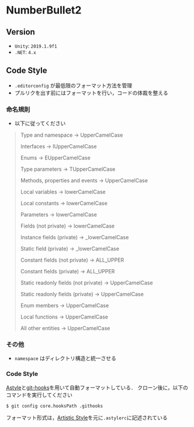 # NumberBullet2

## Version
- `Unity`: `2019.1.9f1`  
- `.NET`: `4.x`

## Code Style
- `.editorconfig` が最低限のフォーマット方法を管理
- プルリクを出す前にはフォーマットを行い，コードの体裁を整える

### 命名規則
- 以下に従ってください

> Type and namespace -> UpperCamelCase
>
> Interfaces -> IUpperCamelCase
>
> Enums -> EUpperCamelCase
>
> Type parameters -> TUpperCamelCase
>
> Methods, properties and events -> UpperCamelCase
>
> Local variables -> lowerCamelCase
>
> Local constants -> lowerCamelCase
>
> Parameters -> lowerCamelCase
>
> Fields (not private) -> lowerCamelCase
>
> Instance fields (private) -> _lowerCamelCase
>
> Static field (private) -> _lowerCamelCase
>
> Constant fields (not private) -> ALL_UPPER
>
> Constant fields (private) -> ALL_UPPER
>
> Static readonly fields (not private) -> UpperCamelCase
>
> Static readonly fields (private) -> UpperCamelCase
>
> Enum members -> UpperCamelCase
>
> Local functions -> UpperCamelCase
>
> All other entities -> UpperCamelCase

### その他
- `namespace` はディレクトリ構造と統一させる

### Code Style
[Astyle](http://astyle.sourceforge.net)と[git-hooks](https://git-scm.com/docs/githooks)を用いて自動フォーマットしている．
クローン後に，以下のコマンドを実行してください

```
$ git config core.hooksPath .githooks
```

フォーマット形式は，[Artistic Style](http://astyle.sourceforge.net/astyle.html#_Options)を元に`.astylerc`に記述されている
